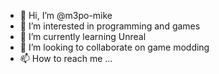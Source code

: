 - 👋 Hi, I’m @m3po-mike
- 👀 I’m interested in programming and games
- 🌱 I’m currently learning Unreal
- 💞️ I’m looking to collaborate on game modding
- 📫 How to reach me ...

<!---
m3po-mike/m3po-mike is a ✨ special ✨ repository because its `README.md` (this file) appears on your GitHub profile.
You can click the Preview link to take a look at your changes.
--->
